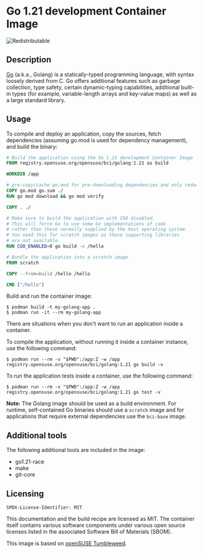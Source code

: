 # Go 1.21 development Container Image

![Redistributable](https://img.shields.io/badge/Redistributable-Yes-green)

## Description

[Go](https://go.dev/) (a.k.a., Golang) is a statically-typed programming language, with syntax loosely derived from C. Go offers additional features such as garbage collection, type safety, certain dynamic-typing capabilities, additional built-in types (for example, variable-length arrays and key-value maps) as well as a large standard library.

## Usage

To compile and deploy an application, copy the sources, fetch dependencies (assuming go.mod is used for dependency management), and build the binary:

```Dockerfile
# Build the application using the Go 1.21 development Container Image
FROM registry.opensuse.org/opensuse/bci/golang:1.21 as build

WORKDIR /app

# pre-copy/cache go.mod for pre-downloading dependencies and only redownloading them in subsequent builds if they change
COPY go.mod go.sum ./
RUN go mod download && go mod verify

COPY . ./

# Make sure to build the application with CGO disabled.
# This will force Go to use some Go implementations of code
# rather than those normally supplied by the host operating system.
# You need this for scratch images as those supporting libraries
# are not available.
RUN CGO_ENABLED=0 go build -o /hello

# Bundle the application into a scratch image
FROM scratch

COPY --from=build /hello /hello

CMD ["/hello"]
```

Build and run the container image:

```ShellSession
$ podman build -t my-golang-app .
$ podman run -it --rm my-golang-app
```

There are situations when you don't want to run an application inside a container.

To compile the application, without running it inside a container instance, use the following command:

```ShellSession
$ podman run --rm -v "$PWD":/app:Z -w /app registry.opensuse.org/opensuse/bci/golang:1.21 go build -v
```

To run the application tests inside a container, use the following command:

```ShellSession
$ podman run --rm -v "$PWD":/app:Z -w /app registry.opensuse.org/opensuse/bci/golang:1.21 go test -v
```

**Note:** The Golang image should be used as a build environment. For runtime, self-contained Go binaries should use a `scratch` image and for applications that require external dependencies use the `bci-base` image.

## Additional tools

The following additional tools are included in the image:

- go1.21-race
- make
- git-core



## Licensing

`SPDX-License-Identifier: MIT`

This documentation and the build recipe are licensed as MIT.
The container itself contains various software components under various open source licenses listed in the associated
Software Bill of Materials (SBOM).

This image is based on [openSUSE Tumbleweed](https://get.opensuse.org/tumbleweed/).
